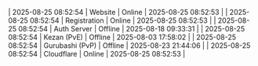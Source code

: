 | 2025-08-25 08:52:54 | Website | Online | 2025-08-25 08:52:53 |
| 2025-08-25 08:52:54 | Registration | Online | 2025-08-25 08:52:53 |
| 2025-08-25 08:52:54 | Auth Server | Offline | 2025-08-18 09:33:31 |
| 2025-08-25 08:52:54 | Kezan (PvE) | Offline | 2025-08-03 17:58:02 |
| 2025-08-25 08:52:54 | Gurubashi (PvP) | Offline | 2025-08-23 21:44:06 |
| 2025-08-25 08:52:54 | Cloudflare | Online | 2025-08-25 08:52:53 |

